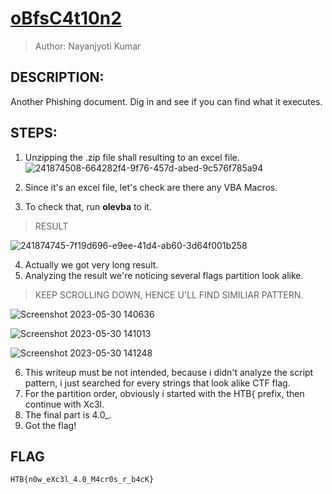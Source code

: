 # [oBfsC4t10n2](https://app.hackthebox.com/challenges/120)

> Author: Nayanjyoti Kumar

## DESCRIPTION:
Another Phishing document. Dig in and see if you can find what it executes.

## STEPS:
1. Unzipping the .zip file shall resulting to an excel file.
![241874508-664282f4-9f76-457d-abed-9c576f785a94](https://github.com/user-attachments/assets/0afd53b8-c04d-4b5d-9781-aae8dce09c8c)

2. Since it's an excel file, let's check are there any VBA Macros.
3. To check that, run **olevba** to it.

> RESULT

![241874745-7f19d696-e9ee-41d4-ab60-3d64f001b258](https://github.com/user-attachments/assets/48cb6540-a586-42a7-87af-59e82f0a70bd)

4. Actually we got very long result.
5. Analyzing the result we're noticing several flags partition look alike.

> KEEP SCROLLING DOWN, HENCE U'LL FIND SIMILIAR PATTERN.

![Screenshot 2023-05-30 140636](https://github.com/Bread-Yolk/hackthebox/assets/70703371/316149a9-ae7f-456c-9b2b-0fb5e1b380ac)


![Screenshot 2023-05-30 141013](https://github.com/Bread-Yolk/hackthebox/assets/70703371/e25a258d-153b-4cf1-a623-455c3016d8f3)


![Screenshot 2023-05-30 141248](https://github.com/Bread-Yolk/hackthebox/assets/70703371/c15a8d67-2766-4136-91a3-1b4fd30896c7)


6. This writeup must be not intended, because i didn't analyze the script pattern, i just searched for every strings that look alike CTF flag.
7. For the partition order, obviously i started with the HTB{ prefix, then continue with Xc3l.
8. The final part is 4.0_.
9. Got the flag!

## FLAG

```
HTB{n0w_eXc3l_4.0_M4cr0s_r_b4cK}
```


